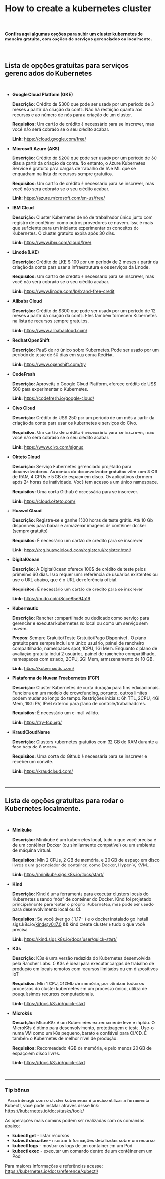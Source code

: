 # How to create a kubernetes cluster
&nbsp;
#### Confira aqui algumas opções para subir um cluster kubernetes de maneira gratuita, com opções de serviços gerenciados ou localmente. 
&nbsp;
## Lista de opções gratuitas para serviços gerenciados do Kubernetes
&nbsp;
* **Google Cloud Platform (GKE)**
    
    **Descrição:** Crédito de $300 que pode ser usado por um período de 3 meses a partir da criação da conta. Não há restrição quanto aos recursos e ao número de nós para a criação de um cluster.
	
	**Requisitos:** Um cartão de crédito é necessário para se inscrever, mas você não será cobrado se o seu crédito acabar.
	
	**Link:** https://cloud.google.com/free/


* **Microsoft Azure (AKS)**

    **Descrição:** Crédito de $200 que pode ser usado por um período de 30 dias a partir da criação da conta. No entanto, o Azure Kubernetes Service é gratuito para cargas de trabalho de IA e ML que se enquadram na lista de recursos sempre gratuitos.
	
	**Requisitos:** Um cartão de crédito é necessário para se inscrever, mas você não será cobrado se o seu crédito acabar.
	
	**Link:** https://azure.microsoft.com/en-us/free/

* **IBM Cloud**

    **Descrição:** Cluster Kubernetes de nó de trabalhador único junto com registro de contêiner, como outros provedores de nuvem. Isso é mais que suficiente para um iniciante experimentar os conceitos do Kubernetes. O cluster gratuito expira após 30 dias.
    
    **Link:** https://www.ibm.com/cloud/free/

* **Linode (LKE)**

    **Descrição:** Crédito de LKE $ 100 por um período de 2 meses a partir da criação da conta para usar a infraestrutura e os serviços da Linode.
    
    **Requisitos:** Um cartão de crédito é necessário para se inscrever, mas você não será cobrado se o seu crédito acabar.
    
    **Link:** https://www.linode.com/lp/brand-free-credit

* **Alibaba Cloud**

    **Descrição:** Crédito de $300 que pode ser usado por um período de 12 meses a partir da criação da conta. Eles também fornecem Kubernetes na lista de recursos sempre gratuitos.
    
    **Link:** https://www.alibabacloud.com/

* **Redhat OpenShift**

    **Descrição:** PaaS de nó único sobre Kubernetes. Pode ser usado por um período de teste de 60 dias em sua conta RedHat.
    
    **Link:** https://www.openshift.com/try
    
* **CodeFresh**

    **Descrição:** Aproveita o Google Cloud Platform, oferece crédito de US$ 500 para experimentar o Kubernetes.
    
    **Link:** https://codefresh.io/google-cloud/
    
* **Civo Cloud**

    **Descrição:** Crédito de US$ 250 por um período de um mês a partir da criação da conta para usar os kubernetes e serviços do Civo.
   
    **Requisitos:** Um cartão de crédito é necessário para se inscrever, mas você não será cobrado se o seu crédito acabar.
   
    **Link:** https://www.civo.com/signup
    
* **Okteto Cloud**

    **Descrição:** Serviço Kubernetes gerenciado projetado para desenvolvedores. As contas de desenvolvedor gratuitas vêm com 8 GB de RAM, 4 CPUs e 5 GB de espaço em disco. Os aplicativos dormem após 24 horas de inatividade. Você tem acesso a um único namespace.
    
    **Requisitos:** Uma conta Github é necessária para se inscrever.
    
    **Link:** https://cloud.okteto.com/

* **Huawei Cloud**

    **Descrição:** Registre-se e ganhe 1500 horas de teste grátis. Até 10 Gb disponíveis para baixar e armazenar imagens de contêiner docker (sempre gratuito)
    
    **Requisitos:** É necessário um cartão de crédito para se inscrever
    
    **Link:** https://reg.huaweicloud.com/registerui/register.html/
    
* **DigitalOcean**

    **Descrição:** A DigitalOcean oferece 100$ de crédito de teste pelos primeiros 60 dias. Isso requer uma referência de usuários existentes ou use o URL abaixo, que é o URL de referência oficial.
    
    **Requisitos:** É necessário um cartão de crédito para se inscrever
    
    **Link:** https://m.do.co/c/8cce85e94a19

* **Kubernautic**

    **Descrição:** Rancher compartilhado ou dedicado como serviço para gerenciar e executar kubernetes no local ou como um serviço sem nuvem.
    
    **Preços:** Sempre Gratuito/Teste Gratuito/Pago Disponível . O plano gratuito para sempre inclui um único usuário, painel de rancheiro compartilhado, namespaces spot, 1CPU, 1Gi Mem. Enquanto o plano de avaliação gratuita inclui 2 usuários, painel de rancheiro compartilhado, namespaces com estado, 2CPU, 2Gi Mem, armazenamento de 10 GB.
    
    **Link:** https://kubernautic.com/

* **Plataforma de Nuvem Freebernetes (FCP)**

    **Descrição:** Cluster Kubernetes de curta duração para fins educacionais. Funciona em um modelo de crowdfunding, portanto, outros limites podem mudar ao longo do tempo. Restrições iniciais: 6h TTL, 2CPU, 4Gi Mem, 10Gi PV, IPv6 externo para plano de controle/trabalhadores.
    
    **Requisitos:** É necessário um e-mail válido.

    **Link:** https://try-fcp.org/
    
* **KraudCloudName**

    **Descrição:** Clusters kubernetes gratuitos com 32 GB de RAM durante a fase beta de 6 meses.
    
    **Requisitos:** Uma conta do Github é necessária para se inscrever e receber um convite.

    **Link:** https://kraudcloud.com/

&nbsp;
___

## Lista de opções gratuitas para rodar o Kubernetes localmente.
&nbsp;
* **Minikube**

    **Descrição:** Minikube é um kubernetes local, tudo o que você precisa é de um contêiner Docker (ou similarmente compatível) ou um ambiente de máquina virtual.

    **Requisitos:** Min 2 CPUs, 2 GB de memória, e 20 GB de espaço em disco livres e um gerenciador de container, como Docker, Hyper-V, KVM...
    
    **Link:** https://minikube.sigs.k8s.io/docs/start/ 

* **Kind**

    **Descrição:** Kind é uma ferramenta para executar clusters locais do Kubernetes usando “nós” de contêiner do Docker. Kind foi projetado principalmente para testar o próprio Kubernetes, mas pode ser usado para desenvolvimento local ou CI.
    
    **Requisitos:** Se você tiver go ( 1.17+ ) e o docker instalado go install sigs.k8s.io/kind@v0.17.0 && kind create cluster é tudo o que você precisa!
    
    **Link:** https://kind.sigs.k8s.io/docs/user/quick-start/
    

* **K3s**

    **Descrição:** K3s é uma versão reduzida do Kubernetes desenvolvida pela Rancher Labs. O K3s é ideal para executar cargas de trabalho de produção em locais remotos com recursos limitados ou em dispositivos IoT
    
    **Requisitos:** Min 1 CPU, 512Mb de memória, por otimizar todos os processos do cluster kubernetes em um processo único, utiliza de pouquíssimos recursos computacionais. 
    
    **Link:** https://docs.k3s.io/quick-start
    
* **Microk8s**

    **Descrição:** MicroK8s é um Kubernetes extremamente leve e rápido. O MicroK8s é ótimo para desenvolvimento, prototipagem e teste. Use-o numa VM como um k8s pequeno, barato e confiável para CI/CD. É também o Kubernetes de melhor nível de produção.

    **Requisitos:** Recomendado 4GB de memória, e pelo menos 20 GB de espaço em disco livres.
    
    **Link:** https://docs.k3s.io/quick-start

&nbsp;
___
### Tip bônus
&nbsp;
Para interagir com o cluster kubernetes é preciso utilizar a ferramenta Kubectl, você pode instalar através desse link:
https://kubernetes.io/docs/tasks/tools/

As operações mais comuns podem ser realizadas com os comandos abaixo:

* **kubectl get** - listar recursos
* **kubectl describe** - mostrar informações detalhadas sobre um recurso
* **kubectl logs** - mostrar os logs de um container em um Pod
* **kubectl exec** - executar um comando dentro de um contêiner em um Pod

Para maiores informações e referências acesse: https://kubernetes.io/docs/reference/kubectl/

